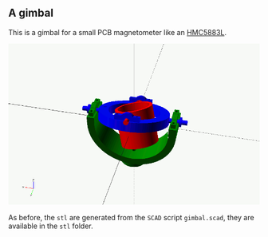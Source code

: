 ## A gimbal

This is a gimbal for a small PCB magnetometer like an [HMC5883L](https://learn.adafruit.com/adafruit-hmc5883l-breakout-triple-axis-magnetometer-compass-sensor?view=all#breakout-board-design-5-4).

![Gimbal](./anim.02.gif)

As before, the `stl` are generated from the `SCAD` script `gimbal.scad`, they are available in the `stl` folder.

